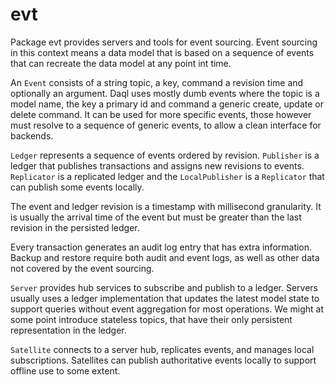 evt
===

Package evt provides servers and tools for event sourcing. Event sourcing in this context means
a data model that is based on a sequence of events that can recreate the data model at any point
int time.

An `Event` consists of a string topic, a key, command a revision time and optionally an argument.
Daql uses mostly dumb events where the topic is a model name, the key a primary id and command a
generic create, update or delete command. It can be used for more specific events, those however
must resolve to a sequence of generic events, to allow a clean interface for backends.

`Ledger` represents a sequence of events ordered by revision. `Publisher` is a ledger that publishes
transactions and assigns new revisions to events. `Replicator` is a replicated ledger and the
`LocalPublisher` is a `Replicator` that can publish some events locally.

The event and ledger revision is a timestamp with millisecond granularity. It is usually the arrival
time of the event but must be greater than the last revision in the persisted ledger.

Every transaction generates an audit log entry that has extra information. Backup and restore
require both audit and event logs, as well as other data not covered by the event sourcing.

`Server` provides hub services to subscribe and publish to a ledger. Servers usually uses a ledger
implementation that updates the latest model state to support queries without event aggregation for
most operations. We might at some point introduce stateless topics, that have their only persistent
representation in the ledger.

`Satellite` connects to a server hub, replicates events, and manages local subscriptions.
Satellites can publish authoritative events locally to support offline use to some extent.
